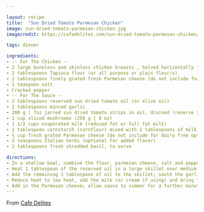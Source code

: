 ```yaml
---

layout: recipe
title:  "Sun Dried Tomato Parmesan Chicken"
image: sun-dried-tomato-parmesan-chicken.jpg
imagecredit: https://cafedelites.com/sun-dried-tomato-parmesan-chicken/

tags: dinner

ingredients:
- -- For The Chicken --
- 2 large boneless and skinless chicken breasts , halved horizontally to make 4 fillets
- 2 tablespoons Tapioca flour (or all purpose or plain flour/s)
- 2 tablespoons finely grated fresh Parmesan cheese (do not include for dairy free option)
- 1 teaspoon salt
- Cracked pepper
- -- For The Sauce --
- 2 tablespoons reserved sun dried tomato oil (or olive oil)
- 2 tablespoons minced garlic
- 200 g | 7oz jarred sun dried tomato strips in oil, drained (reserve 2 tablespoons of oil for cooking)
- 1 cup sliced mushrooms (250 g | 8 oz)
- 1 1/2 cups evaporated milk (reduced fat or full fat milk)
- 1 tablespoon cornstarch (cornflour) mixed with 2 tablespoons of milk
- ⅓ cup fresh grated Parmesan cheese (do not include for dairy free option)
- 2 teaspoons Italian herbs (optional for added flavor)
- 2 tablespoons fresh shredded basil, to serve

directions:
- In a shallow bowl, combine the flour, parmesan cheese, salt and pepper. Dredge in the flour mixture; shake off excess and set aside.
- Heat 1 tablespoon of the reserved oil in a large skillet over medium-high heat until hot. Fry the chicken until golden on each side, cooked through and no longer pink (about 5-6 minutes each side, depending on the thickness of your chicken). Transfer onto a warm plate.
- Add the remaining 1 tablespoon of oil to the skillet; sauté the garlic until fragrant (about 1 minute). Add the sun dried tomatoes and mushrooms; fry until the mushrooms are just soft.
- Reduce heat to low heat, add the milk (or cream if using) and bring to a gentle simmer, stirring occasionally. Season with salt and pepper to your taste and add the milk/cornstarch mixture to the center of the pan. Continue to simmer while quickly stirring the mixture through until the sauce thickens. (Only use cornstarch if using milk for your sauce.)
- Add in the Parmesan cheese; allow sauce to simmer for a further minute until cheese melts through the sauce. Add the chicken back into the pan; sprinkle with the fresh basil and a little extra pepper (optional), and serve over pasta, rice or steamed veg.
---
```


From [Cafe Delites](https://cafedelites.com/sun-dried-tomato-parmesan-chicken/)
